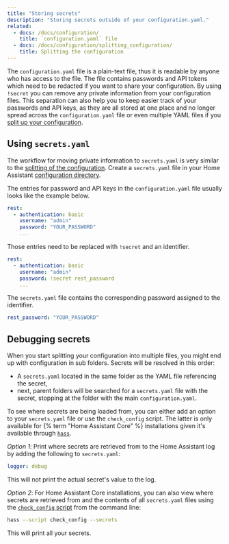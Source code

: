 ```yaml
---
title: "Storing secrets"
description: "Storing secrets outside of your configuration.yaml."
related:
  - docs: /docs/configuration/
    title: `configuration.yaml` file
  - docs: /docs/configuration/splitting_configuration/
    title: Splitting the configuration
---
```


The `configuration.yaml` file is a plain-text file, thus it is readable by anyone who has access to the file. The file contains passwords and API tokens which need to be redacted if you want to share your configuration. By using `!secret` you can remove any private information from your configuration files. This separation can also help you to keep easier track of your passwords and API keys, as they are all stored at one place and no longer spread across the `configuration.yaml` file or even multiple YAML files if you [split up your configuration](/docs/configuration/splitting_configuration/).

## Using `secrets.yaml`

The workflow for moving private information to `secrets.yaml` is very similar to the [splitting of the configuration](/docs/configuration/splitting_configuration/). Create a `secrets.yaml` file in your Home Assistant [configuration directory](/docs/configuration/).

The entries for password and API keys in the `configuration.yaml` file usually looks like the example below.

```yaml
rest:
  - authentication: basic
    username: "admin"
    password: "YOUR_PASSWORD"
    ...
```

Those entries need to be replaced with `!secret` and an identifier.

```yaml
rest:
  - authentication: basic
    username: "admin"
    password: !secret rest_password
    ...
```

The `secrets.yaml` file contains the corresponding password assigned to the identifier.

```yaml
rest_password: "YOUR_PASSWORD"
```

## Debugging secrets

When you start splitting your configuration into multiple files, you might end up with configuration in sub folders. Secrets will be resolved in this order:

- A `secrets.yaml` located in the same folder as the YAML file referencing the secret,
- next, parent folders will be searched for a `secrets.yaml` file with the secret, stopping at the folder with the main `configuration.yaml`.

To see where secrets are being loaded from, you can either add an option to your `secrets.yaml` file or use the `check_config` script. The latter is only available for {% term "Home Assistant Core" %} installations given it's available through [`hass`](/docs/tools/hass/).

*Option 1*: Print where secrets are retrieved from to the Home Assistant log by adding the following to `secrets.yaml`:

```yaml
logger: debug
```

This will not print the actual secret's value to the log.

*Option 2*: For Home Assistant Core installations, you can also view where secrets are retrieved from and the contents of all `secrets.yaml` files using the [`check_config` script](/docs/tools/check_config/) from the command line:

```bash
hass --script check_config --secrets
```

This will print all your secrets.
